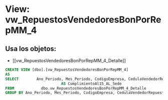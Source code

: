 # View: vw_RepuestosVendedoresBonPorRepMM_4

## Usa los objetos:
- [[vw_RepuestosVendedoresBonPorRepMM_4_Detalle]]

```sql
CREATE VIEW [dbo].[vw_RepuestosVendedoresBonPorRepMM_4]
AS
SELECT        Ano_Periodo, Mes_Periodo, CodigoEmpresa, CedulaVendedorRepuestos, SUM(CumplimientoAl15_AL) AS CumplimientoAl15_AL, CodigoSede, NombreSede, MAX(Presupuesto) AS Presupuesto, MAX(CumplimientoAl15_AL_Sede) 
                         AS CumplimientoAl15_AL_Sede
FROM            dbo.vw_RepuestosVendedoresBonPorRepMM_4_Detalle
GROUP BY Ano_Periodo, Mes_Periodo, CodigoEmpresa, CedulaVendedorRepuestos, CodigoSede, NombreSede


```
